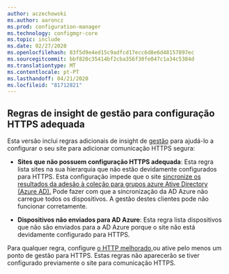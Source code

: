 ```yaml
---
author: aczechowski
ms.author: aaroncz
ms.prod: configuration-manager
ms.technology: configmgr-core
ms.topic: include
ms.date: 02/27/2020
ms.openlocfilehash: 83f5d9e4ed15c9adfcd17ecc6d8e6d48157897ec
ms.sourcegitcommit: bbf820c35414bf2cba356f30fe047c1a34c5384d
ms.translationtype: MT
ms.contentlocale: pt-PT
ms.lasthandoff: 04/21/2020
ms.locfileid: "81712821"
---
```

## <a name="management-insight-rules-for-proper-https-configuration"></a><a name="bkmk_insight"></a>Regras de insight de gestão para configuração HTTPS adequada

<!--6268489-->

Esta versão inclui regras adicionais de insight de [gestão](../../../../servers/manage/management-insights.md) para ajudá-lo a configurar o seu site para adicionar comunicação HTTPS segura:

- **Sites que não possuem configuração HTTPS adequada**: Esta regra lista sites na sua hierarquia que não estão devidamente configurados para HTTPS. Esta configuração impede que o site [sincronize os resultados da adesão à coleção para grupos azure Ative Directory (Azure AD).](../../../../clients/manage/collections/create-collections.md#bkmk_aadcollsync) Pode fazer com que a sincronização da AD Azure não carregue todos os dispositivos. A gestão destes clientes pode não funcionar corretamente.

- **Dispositivos não enviados para AD Azure**: Esta regra lista dispositivos que não são enviados para a AD Azure porque o site não está devidamente configurado para HTTPS.

Para qualquer regra, configure [o HTTP melhorado,](../../../../plan-design/hierarchy/enhanced-http.md)ou ative pelo menos um ponto de gestão para HTTPS. Estas regras não aparecerão se tiver configurado previamente o site para comunicação HTTPS.
